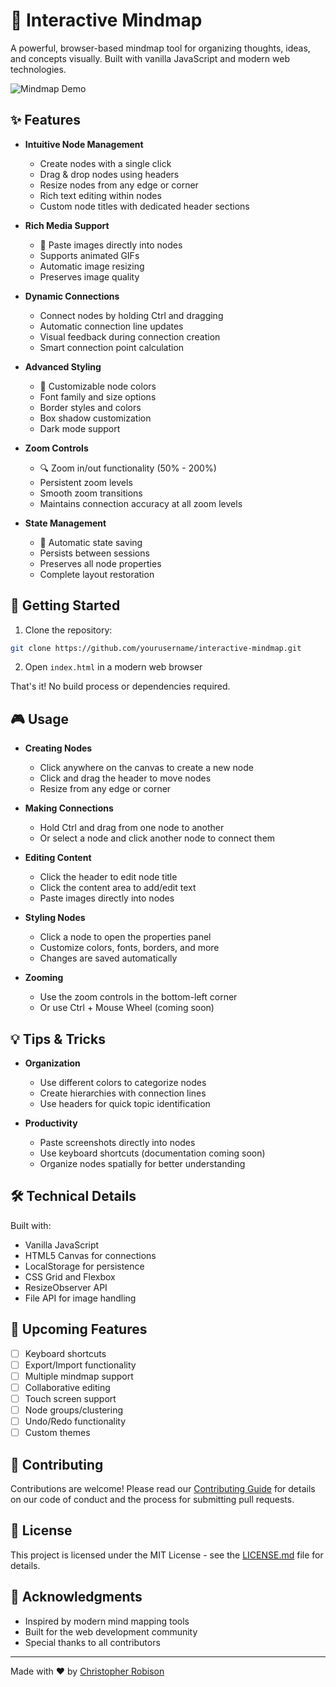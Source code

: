 # 🧠 Interactive Mindmap

A powerful, browser-based mindmap tool for organizing thoughts, ideas, and concepts visually. Built with vanilla JavaScript and modern web technologies.

![Mindmap Demo](placeholder-for-demo-screenshot.png)

## ✨ Features

- **Intuitive Node Management**
  - Create nodes with a single click
  - Drag & drop nodes using headers
  - Resize nodes from any edge or corner
  - Rich text editing within nodes
  - Custom node titles with dedicated header sections

- **Rich Media Support**
  - 📸 Paste images directly into nodes
  - Supports animated GIFs
  - Automatic image resizing
  - Preserves image quality

- **Dynamic Connections**
  - Connect nodes by holding Ctrl and dragging
  - Automatic connection line updates
  - Visual feedback during connection creation
  - Smart connection point calculation

- **Advanced Styling**
  - 🎨 Customizable node colors
  - Font family and size options
  - Border styles and colors
  - Box shadow customization
  - Dark mode support

- **Zoom Controls**
  - 🔍 Zoom in/out functionality (50% - 200%)
  - Persistent zoom levels
  - Smooth zoom transitions
  - Maintains connection accuracy at all zoom levels

- **State Management**
  - 💾 Automatic state saving
  - Persists between sessions
  - Preserves all node properties
  - Complete layout restoration

## 🚀 Getting Started

1. Clone the repository:
```bash
git clone https://github.com/yourusername/interactive-mindmap.git
```

2. Open `index.html` in a modern web browser

That's it! No build process or dependencies required.

## 🎮 Usage

- **Creating Nodes**
  - Click anywhere on the canvas to create a new node
  - Click and drag the header to move nodes
  - Resize from any edge or corner

- **Making Connections**
  - Hold Ctrl and drag from one node to another
  - Or select a node and click another node to connect them

- **Editing Content**
  - Click the header to edit node title
  - Click the content area to add/edit text
  - Paste images directly into nodes

- **Styling Nodes**
  - Click a node to open the properties panel
  - Customize colors, fonts, borders, and more
  - Changes are saved automatically

- **Zooming**
  - Use the zoom controls in the bottom-left corner
  - Or use Ctrl + Mouse Wheel (coming soon)

## 💡 Tips & Tricks

- **Organization**
  - Use different colors to categorize nodes
  - Create hierarchies with connection lines
  - Use headers for quick topic identification

- **Productivity**
  - Paste screenshots directly into nodes
  - Use keyboard shortcuts (documentation coming soon)
  - Organize nodes spatially for better understanding

## 🛠️ Technical Details

Built with:
- Vanilla JavaScript
- HTML5 Canvas for connections
- LocalStorage for persistence
- CSS Grid and Flexbox
- ResizeObserver API
- File API for image handling

## 🎯 Upcoming Features

- [ ] Keyboard shortcuts
- [ ] Export/Import functionality
- [ ] Multiple mindmap support
- [ ] Collaborative editing
- [ ] Touch screen support
- [ ] Node groups/clustering
- [ ] Undo/Redo functionality
- [ ] Custom themes

## 🤝 Contributing

Contributions are welcome! Please read our [Contributing Guide](CONTRIBUTING.md) for details on our code of conduct and the process for submitting pull requests.

## 📝 License

This project is licensed under the MIT License - see the [LICENSE.md](LICENSE.md) file for details.

## 🙏 Acknowledgments

- Inspired by modern mind mapping tools
- Built for the web development community
- Special thanks to all contributors

---

Made with ❤️ by [Christopher Robison](mailto:cdr@cdr2.com)
